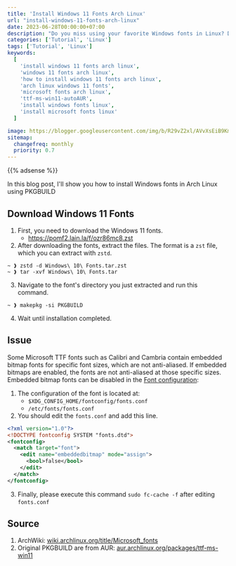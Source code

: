 ```yaml
---
title: 'Install Windows 11 Fonts Arch Linux'
url: "install-windows-11-fonts-arch-linux"
date: 2023-06-28T00:00:00+07:00
description: "Do you miss using your favorite Windows fonts in Linux? Don't worry, it's easy to install them! In this blog post, I'll show you how to install Windows fonts in Arch Linux."
categories: ['Tutorial', 'Linux']
tags: ['Tutorial', 'Linux']
keywords:
  [
    'install windows 11 fonts arch linux',
    'windows 11 fonts arch linux',
    'how to install windows 11 fonts arch linux',
    'arch linux windows 11 fonts',
    'microsoft fonts arch linux',
    'ttf-ms-win11-autoAUR',
    'install windows fonts linux',
    'install microsoft fonts linux'
  ]

image: https://blogger.googleusercontent.com/img/b/R29vZ2xl/AVvXsEiB9KmwxElIwG9jVUuI6TGA1yRNWiN5IwL8uNIF3NXhqd--bU-Tetg-f6mDgJ4BOvP7QwzuFUx6TU5shatoDTkS5IlK7jynk7KL96rn0NNNFUikxZwFmreDv1G8J4itLVyXudDHKKPH4VpzA093OOy7v84fkoIX8Le-NnDbi-a-Hh-usyBxuxqvE_RkkfjN/s60-rw-c/Arch-linux-logo.png
sitemap:
  changefreq: monthly
  priority: 0.7
---
```


{{% adsense %}}

In this blog post, I'll show you how to install Windows fonts in Arch Linux using PKGBUILD

## Download Windows 11 Fonts

1. First, you need to download the Windows 11 fonts.
    + https://pomf2.lain.la/f/ozr86mc8.zst
2. After downloading the fonts, extract the files. The format is a `zst` file, which you can extract with `zstd`.

```fish
~ ❱ zstd -d Windows\ 10\ Fonts.tar.zst
~ ❱ tar -xvf Windows\ 10\ Fonts.tar
```

3. Navigate to the font's directory you just extracted and run this command.
```fish
~ ❱ makepkg -si PKGBUILD
```
4. Wait until installation completed.

## Issue
Some Microsoft TTF fonts such as Calibri and Cambria contain embedded bitmap fonts for specific font sizes, which are not anti-aliased. If embedded bitmaps are enabled, the fonts are not anti-aliased at those specific sizes. Embedded bitmap fonts can be disabled in the [Font configuration](https://wiki.archlinux.org/title/Font_configuration):

1. The configuration of the font is located at:
    + `$XDG_CONFIG_HOME/fontconfig/fonts.conf`
    + `/etc/fonts/fonts.conf`
2. You should edit the `fonts.conf` and add this line.
```xml
<?xml version="1.0"?>
<!DOCTYPE fontconfig SYSTEM "fonts.dtd">
<fontconfig>
  <match target="font">
    <edit name="embeddedbitmap" mode="assign">
      <bool>false</bool>
    </edit>
  </match>
</fontconfig>
```
3. Finally, please execute this command `sudo fc-cache -f` after editing `fonts.conf`

## Source

1. ArchWiki: [wiki.archlinux.org/title/Microsoft_fonts](https://wiki.archlinux.org/title/Microsoft_fonts#Disable_embedded_bitmap_fonts)
2. Original PKGBUILD are from AUR: [aur.archlinux.org/packages/ttf-ms-win11](https://aur.archlinux.org/packages/ttf-ms-win11)